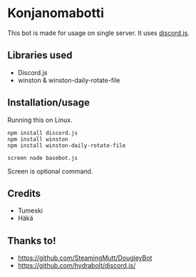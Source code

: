 # Konjanomabotti
This bot is made for usage on single server. It uses <a href="https://github.com/hydrabolt/discord.js/">discord.js</a>.

## Libraries used
- Discord.js
- winston & winston-daily-rotate-file

## Installation/usage

Running this on Linux.

```
npm install discord.js
npm install winston
npm install winston-daily-rotate-file

screen node basebot.js
```
Screen is optional command.

## Credits
- Tumeski
- Häkä

## Thanks to!
- https://github.com/SteamingMutt/DougleyBot
- https://github.com/hydrabolt/discord.js/
